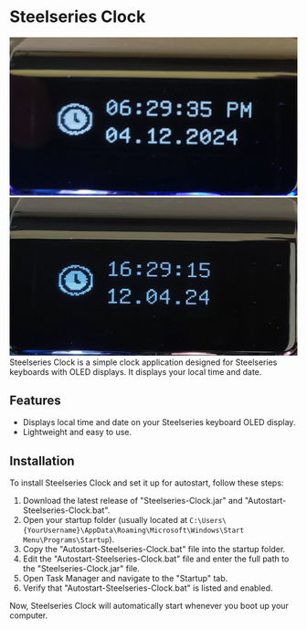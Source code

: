 # Steelseries Clock

![Steelseries Clock Preview](12h-format.jpg)
![Steelseries Clock Preview](24h-format.jpg)
Steelseries Clock is a simple clock application designed for Steelseries keyboards with OLED displays. It displays your local time and date.

## Features
- Displays local time and date on your Steelseries keyboard OLED display.
- Lightweight and easy to use.

## Installation
To install Steelseries Clock and set it up for autostart, follow these steps:

1. Download the latest release of "Steelseries-Clock.jar" and "Autostart-Steelseries-Clock.bat".
2. Open your startup folder (usually located at `C:\Users\{YourUsername}\AppData\Roaming\Microsoft\Windows\Start Menu\Programs\Startup`).
3. Copy the "Autostart-Steelseries-Clock.bat" file into the startup folder.
4. Edit the "Autostart-Steelseries-Clock.bat" file and enter the full path to the "Steelseries-Clock.jar" file.
5. Open Task Manager and navigate to the "Startup" tab.
6. Verify that "Autostart-Steelseries-Clock.bat" is listed and enabled.

Now, Steelseries Clock will automatically start whenever you boot up your computer.
